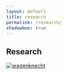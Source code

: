 ```yaml
---
layout: default
title: research
permalink: /research/
shadowbox: true
---
```



## Research

<div class="thumbs">
<a href="{{site.url}}/img/research/placesiveneverbeen-com/addiewagenknecht.jpg" rel="shadowbox[research]" title="Addie Wagenknecht, placesiveneverbeen.coms">
<IMG border=0 src="{{site.url}}/img/research/placesiveneverbeen-com/addiewagenknecht-thumb.jpg" alt="wagenknecht"></a>
</div>
